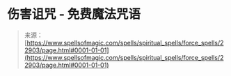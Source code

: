 <!--yml

category: 未分类

date: 2024-06-12 19:07:36

-->

# 伤害诅咒 - 免费魔法咒语

> 来源：[https://www.spellsofmagic.com/spells/spiritual_spells/force_spells/22903/page.html#0001-01-01](https://www.spellsofmagic.com/spells/spiritual_spells/force_spells/22903/page.html#0001-01-01)
